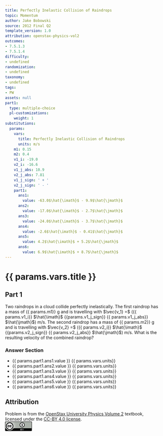 ```yaml
---
title: Perfectly Inelastic Collision of Raindrops
topic: Momentum
author: Jake Bobowski
source: 2012 Final Q2
template_version: 1.0
attribution: openstax-physics-vol2
outcomes:
- 7.5.1.3
- 7.5.1.4
difficulty:
- undefined
randomization:
- undefined
taxonomy:
- undefined
tags:
- PW
assets: null
part1:
  type: multiple-choice
  pl-customizations:
    weight: 1
substitutions:
  params:
    vars:
      title: Perfectly Inelastic Collision of Raindrops
      units: m/s
    m1: 0.15
    m2: 0.4
    v1_i: -19.0
    v2_i: -16.6
    v1_j_abs: 10.9
    v2_j_abs: 7.81
    v1_j_sign: ' + '
    v2_j_sign: ' - '
    part1:
      ans1:
        value: -63.0$\hat{\imath}$ - 9.9$\hat{\jmath}$
      ans2:
        value: -17.0$\hat{\imath}$ - 2.7$\hat{\jmath}$
      ans3:
        value: -24.0$\hat{\imath}$ - 3.7$\hat{\jmath}$
      ans4:
        value: -2.6$\hat{\imath}$ - 0.41$\hat{\jmath}$
      ans5:
        value: 4.2$\hat{\imath}$ + 5.2$\hat{\jmath}$
      ans6:
        value: 6.9$\hat{\imath}$ + 8.7$\hat{\jmath}$
---
```

# {{ params.vars.title }}
## Part 1

Two raindrops in a cloud collide perfectly inelastically. The first raindrop has a mass of {{ params.m1}} g and is travelling with $\vec{v_1} =$ ({{ params.v1_i}} $\hat{\imath}$ {{params.v1_j_sign}} {{ params.v1_j_abs}} $\hat{\jmath}$) m/s. The second raindrop has a mass of {{ params.m2}} g and is travelling with $\vec{v_2} =$ ({{ params.v2_i}} $\hat{\imath}$ {{params.v2_j_sign}} {{ params.v2_j_abs}} $\hat{\jmath}$) m/s. What is the resulting velocity of the combined raindrop?

### Answer Section

- {{ params.part1.ans1.value }} {{ params.vars.units}}
- {{ params.part1.ans2.value }} {{ params.vars.units}}
- {{ params.part1.ans3.value }} {{ params.vars.units}}
- {{ params.part1.ans4.value }} {{ params.vars.units}}
- {{ params.part1.ans5.value }} {{ params.vars.units}}
- {{ params.part1.ans6.value }} {{ params.vars.units}}

## Attribution

Problem is from the [OpenStax University Physics Volume 2](https://openstax.org/details/books/university-physics-volume-2) textbook, licensed under the [CC-BY 4.0 license](https://creativecommons.org/licenses/by/4.0/).<br>![Image representing the Creative Commons 4.0 BY license.](https://raw.githubusercontent.com/firasm/bits/master/by.png)